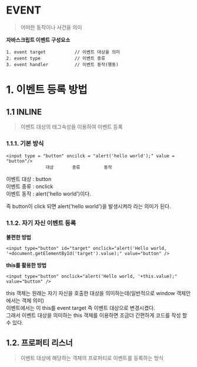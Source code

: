 EVENT
=======================
> 어떠한 동작이나 사건을 의미  

**자바스크립트 이벤트 구성요소**  

```
1. event target           // 이벤트 대상을 의미  
2. event type             // 이벤트 종류
3. event handler          // 이벤트 동작(행동)
```

# 1. 이벤트 등록 방법
## 1.1 INLINE
> 이벤트 대상의 태그속성을 이용하여 이벤트 등록 
### 1.1.1. 기본 방식
```
<input type = "button" oncilck = "alert('hello world');" value = "button"/>
               대상       종류         동작
```
이벤트 대상 : button  
이벤트 종류 : onclick  
이벤트 동작 : alert('hello world')이다.  
  
즉 button이 click 되면  alert('hello world')을 발생시켜라 라는 의미가 된다.
### 1.1.2. 자기 자신 이벤트 등록
**불편한 방법** 
```
<input type="button" id="target" onclick="alert('Hello world, '+document.getElementById('target').value);" value="button" />
```
**this를 활용한 방법**
```
<input type="button" onclick="alert('Hello world, '+this.value);" value="button" />
```
this 객체는 원래는 자기 자신을 호출한 대상을 의미하는데(일반적으로 window 객체안에서는 객체 의미)  
이벤트에서는 이 this를 event target 즉 이벤트 대상으로 변경시켰다.   
그래서 이벤트 대상을 의미하는 this 객체를 이용하면 조금더 간편하게 코드를 작성 할 수 있다.  

## 1.2. 프로퍼티 리스너
> 이벤트 대상에 해당하는 객체의 프로퍼티로 이벤트를 등록하는 방식  
> <script> 태그에 이벤트를 등록하는 방식이다.
### 1.1.1. 기본방식
  
```
<script>
    let t = document.getElementById('target');
    t.onclick = function(event){
   대상 종류       동작
          alert('Hello world');
    }         동작 내용
</script>
```


***
# 2. 대주제
> 인용
## 2.1. 소 주제
### 2.1.1. 내용1
```
내용1
```   

***
# 3. 대주제
> 인용
## 3.1. 소 주제
### 3.1.1. 내용1
```
내용1
```
